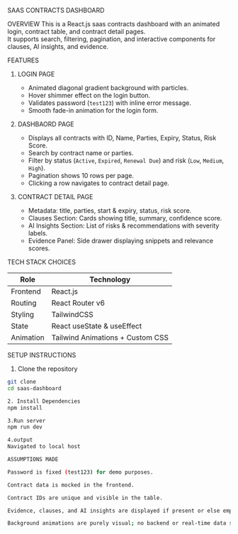 SAAS CONTRACTS DASHBOARD

OVERVIEW
This is a React.js saas contracts dashboard with an animated login, contract table, and contract detail pages.  
It supports search, filtering, pagination, and interactive components for clauses, AI insights, and evidence.



FEATURES

1. LOGIN PAGE
   - Animated diagonal gradient background with particles.  
   - Hover shimmer effect on the login button.  
   - Validates password (`test123`) with inline error message.  
   - Smooth fade-in animation for the login form.

2. DASHBAORD PAGE
   - Displays all contracts with ID, Name, Parties, Expiry, Status, Risk Score.  
   - Search by contract name or parties.  
   - Filter by status (`Active`, `Expired`, `Renewal Due`) and risk (`Low`, `Medium`, `High`).  
   - Pagination shows 10 rows per page.  
   - Clicking a row navigates to contract detail page.

3. CONTRACT DETAIL PAGE
   - Metadata: title, parties, start & expiry, status, risk score.  
   - Clauses Section: Cards showing title, summary, confidence score.  
   - AI Insights Section: List of risks & recommendations with severity labels.  
   - Evidence Panel: Side drawer displaying snippets and relevance scores.



TECH STACK CHOICES

| Role       | Technology                        |
|------------|----------------------------------|
| Frontend   | React.js                         |
| Routing    | React Router v6                  |
| Styling    | TailwindCSS                      |
| State      | React useState & useEffect       |
| Animation  | Tailwind Animations + Custom CSS |


SETUP INSTRUCTIONS

1. Clone the repository

```bash
git clone 
cd saas-dashboard

2. Install Dependencies
npm install

3.Run server
npm run dev

4.output
Navigated to local host

ASSUMPTIONS MADE

Password is fixed (test123) for demo purposes.

Contract data is mocked in the frontend.

Contract IDs are unique and visible in the table.

Evidence, clauses, and AI insights are displayed if present or else empty

Background animations are purely visual; no backend or real-time data streaming.
